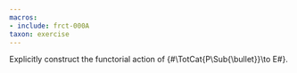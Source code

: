 ```yaml
---
macros:
- include: frct-000A
taxon: exercise
---
```


Explicitly construct the functorial action of {#\TotCat{P\Sub{\bullet}}\to E#}.
